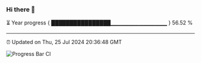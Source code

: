 ### Hi there 👋

⏳ Year progress { ████████████████▁▁▁▁▁▁▁▁▁▁▁▁▁▁ } 56.52 %

---

⏰ Updated on Thu, 25 Jul 2024 20:36:48 GMT

![Progress Bar CI](https://github.com/IshwaranRudhara/GIT-ACTION/workflows/Progress%20Bar%20CI/badge.svg)
